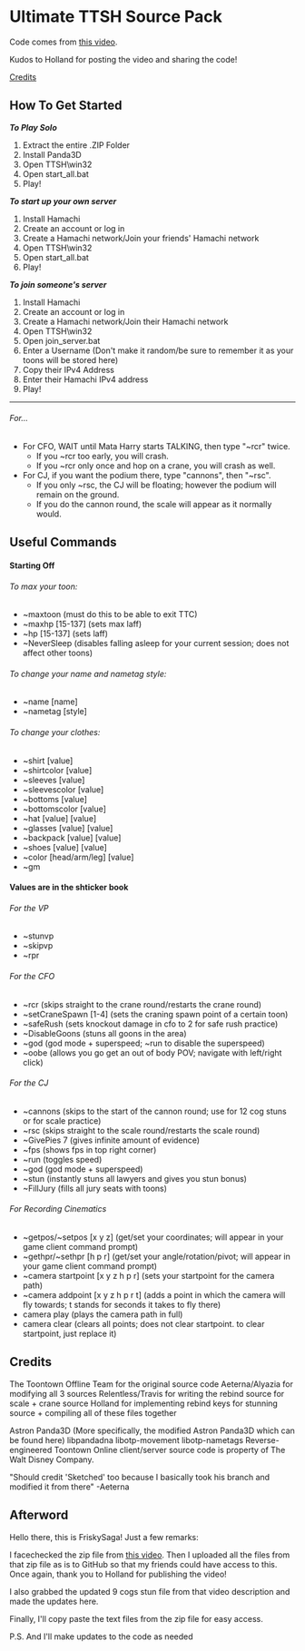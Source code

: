 # Ultimate TTSH Source Pack

Code comes from [this video](https://www.youtube.com/watch?v=A_RGw8cdwjs).

Kudos to Holland for posting the video and sharing the code!

[Credits](#credits)

## How To Get Started
***To Play Solo***
1. Extract the entire .ZIP Folder
1. Install Panda3D
2. Open TTSH\win32
3. Open start_all.bat
4. Play!

***To start up your own server***
1. Install Hamachi
2. Create an account or log in
3. Create a Hamachi network/Join your friends' Hamachi network
4. Open TTSH\win32
5. Open start_all.bat
6. Play!

***To join someone's server***
1. Install Hamachi
2. Create an account or log in
3. Create a Hamachi network/Join their Hamachi network
4. Open TTSH\win32
5. Open join_server.bat
6. Enter a Username (Don't make it random/be sure to remember it as your toons will be stored here)
7. Copy their IPv4 Address
8. Enter their Hamachi IPv4 address
9. Play!

********************************************************************************

###### For...

* For CFO, WAIT until Mata Harry starts TALKING, then type "~rcr" twice.
  * If you ~rcr too early, you will crash.
  * If you ~rcr only once and hop on a crane, you will crash as well.
* For CJ, if you want the podium there, type "cannons", then "~rsc".
  * If you only ~rsc, the CJ will be floating; however the podium will remain on the ground.
  * If you do the cannon round, the scale will appear as it normally would.
 
## Useful Commands

#### Starting Off

###### To max your toon:
* ~maxtoon (must do this to be able to exit TTC)
* ~maxhp [15-137] (sets max laff)
* ~hp [15-137] (sets laff)
* ~NeverSleep (disables falling asleep for your current session; does not affect other toons)

###### To change your name and nametag style:
* ~name [name]
* ~nametag [style]

###### To change your clothes:
* ~shirt [value]
* ~shirtcolor [value]
* ~sleeves [value]
* ~sleevescolor [value]
* ~bottoms [value]
* ~bottomscolor [value]
* ~hat [value] [value]
* ~glasses [value] [value]
* ~backpack [value] [value]
* ~shoes [value] [value]
* ~color [head/arm/leg] [value]
* ~gm

#### Values are in the shticker book

###### For the VP
* ~stunvp
* ~skipvp
* ~rpr

###### For the CFO
* ~rcr (skips straight to the crane round/restarts the crane round)
* ~setCraneSpawn [1-4] (sets the craning spawn point of a certain toon)
* ~safeRush (sets knockout damage in cfo to 2 for safe rush practice)
* ~DisableGoons (stuns all goons in the area)
* ~god (god mode + superspeed; ~run to disable the superspeed)
* ~oobe (allows you go get an out of body POV; navigate with left/right click)

###### For the CJ
* ~cannons (skips to the start of the cannon round; use for 12 cog stuns or for scale practice)
* ~rsc (skips straight to the scale round/restarts the scale round)
* ~GivePies 7 (gives infinite amount of evidence)
* ~fps (shows fps in top right corner)
* ~run (toggles speed)
* ~god (god mode + superspeed)
* ~stun (instantly stuns all lawyers and gives you stun bonus)
* ~FillJury (fills all jury seats with toons)

###### For Recording Cinematics
* ~getpos/~setpos [x y z] (get/set your coordinates; will appear in your game client command prompt)
* ~gethpr/~sethpr [h p r] (get/set your angle/rotation/pivot; will appear in your game client command prompt)
* ~camera startpoint [x y z h p r] (sets your startpoint for the camera path)
* ~camera addpoint [x y z h p r t] (adds a point in which the camera will fly towards; t stands for seconds it takes to fly there)
* camera play (plays the camera path in full)
* camera clear (clears all points; does not clear startpoint. to clear startpoint, just replace it)

## Credits
The Toontown Offline Team for the original source code
Aeterna/Alyazia for modifying all 3 sources
Relentless/Travis for writing the rebind source for scale + crane source
Holland for implementing rebind keys for stunning source + compiling all of these files together

Astron
Panda3D (More specifically, the modified Astron Panda3D which can be found here)
libpandadna
libotp-movement
libotp-nametags
Reverse-engineered Toontown Online client/server source code is property of The Walt Disney Company.

"Should credit 'Sketched' too because I basically took his branch and modified it from there"
-Aeterna

## Afterword
Hello there, this is FriskySaga! Just a few remarks:

I facechecked the zip file from [this video](https://www.youtube.com/watch?v=A_RGw8cdwjs). Then I uploaded all the files from that zip file as is to GitHub so that my friends could have access to this. Once again, thank you to Holland for publishing the video!

I also grabbed the updated 9 cogs stun file from that video description and made the updates here.

Finally, I'll copy paste the text files from the zip file for easy access.

P.S. And I'll make updates to the code as needed
